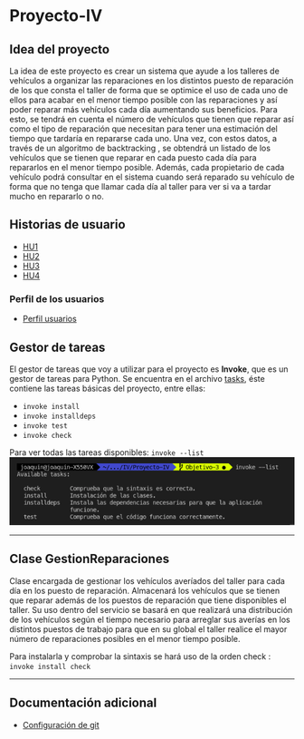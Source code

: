 # Proyecto-IV
## Idea del proyecto
La idea de este proyecto es crear un sistema que ayude a los talleres de vehículos a organizar las reparaciones en los distintos puesto de reparación de los que consta el taller de forma que se optimice el uso de cada uno de ellos para acabar en el menor tiempo posible con las reparaciones y así poder reparar más vehículos cada día aumentando sus beneficios. Para esto, se tendrá en cuenta el número de vehículos que tienen que reparar así como el tipo de reparación que necesitan para tener una estimación del tiempo que tardaría en repararse cada uno. Una vez, con estos datos, a través de un algoritmo de backtracking , se obtendrá un listado de los vehículos que se tienen que reparar en cada puesto cada día para repararlos en el menor tiempo posible. Además, cada propietario de cada vehículo podrá consultar en el sistema cuando será reparado su vehículo de forma que no tenga que llamar cada día al taller para ver si va a tardar mucho en repararlo o no.

## Historias de usuario
* [HU1](https://github.com/joaquingv12/Proyecto-IV/issues/13)
* [HU2](https://github.com/joaquingv12/Proyecto-IV/issues/14)
* [HU3](https://github.com/joaquingv12/Proyecto-IV/issues/15)
* [HU4](https://github.com/joaquingv12/Proyecto-IV/issues/16)

### Perfil de los usuarios

* [Perfil usuarios](docs/perfil_usuarios.md)

## Gestor de tareas
El gestor de tareas que voy a utilizar para el proyecto es **Invoke**, que es un gestor de tareas para Python. Se encuentra en el archivo [tasks](tasks.py), éste contiene las tareas básicas del proyecto, entre ellas:
* `invoke install`
* `invoke installdeps`
* `invoke test`
* `invoke check`

Para ver todas las tareas disponibles: `invoke --list`
![](/docs/imagenes/invoke_list.png)
***
## Clase GestionReparaciones

Clase encargada de gestionar los vehículos averíados del taller para cada día en los puesto de reparación. Almacenará los vehículos que se tienen que reparar además de los puestos de reparación que tiene disponibles el taller. Su uso dentro del servicio se basará en que realizará una distribución de los vehículos según el tiempo necesario para arreglar sus averías en los distintos puestos de trabajo para que en su global el taller realice el mayor número de reparaciones posibles en el menor tiempo posible.

Para instalarla y comprobar la sintaxis se hará uso de la orden check :
`invoke install check `

***
## Documentación adicional
* [Configuración de git](docs/configurar_git.md)
  